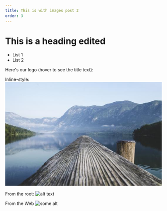 ```yaml
---
title: This is with images post 2
order: 3
---
```


# This is a heading edited

- List 1
- List 2



Here's our logo (hover to see the title text):

Inline-style: 
![alt text](/_images/pic-5.jpg "This is PIC5")

From the root: 
![alt text](/notexisting/ "This is PIC2")

From the Web
![some alt](https://picsum.photos/200/300)
